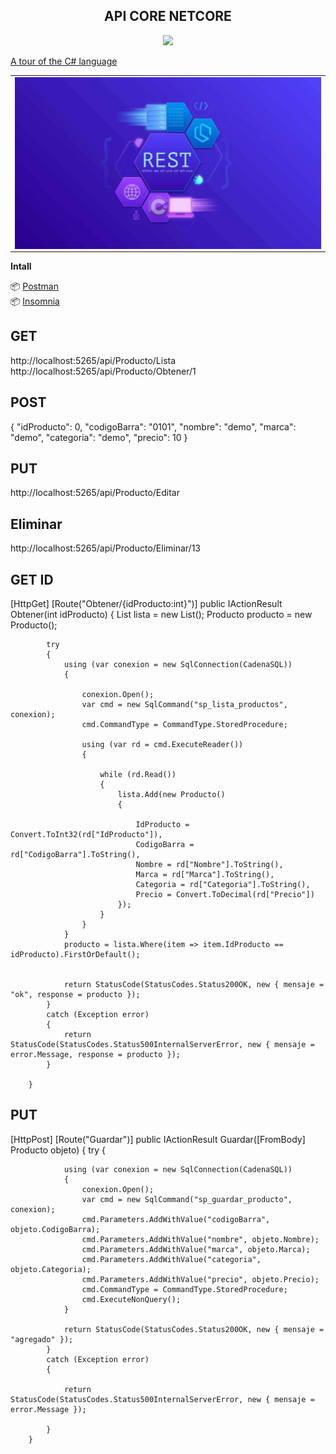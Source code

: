 <h2 align="center">  API CORE NETCORE </h2>
<!-- https://shields.io/ -->

<p align="center">
  </a>
   <a href="https://github.com/BrianMarquez3/API-CORE-NETCORE/network">
    <img src="https://img.shields.io/badge/Plataform-Windows-blue">
  </a><br>
</p>

[A tour of the C# language](https://docs.microsoft.com/en-us/dotnet/csharp/tour-of-csharp/)

<table align="center" >
  <tr>
    <td align="center" style="padding=0;width=50%;">
      <img align="center" style="padding=0;" src="images/main.jpeg" />
    </td>
  </tr>
</table>	 


**Intall**

📦  [Postman](https://www.postman.com/) <br>
📦  [Insomnia](https://insomnia.rest/) <br>

## GET

http://localhost:5265/api/Producto/Lista
http://localhost:5265/api/Producto/Obtener/1
## POST

{
  "idProducto": 0,
  "codigoBarra": "0101",
  "nombre": "demo",
  "marca": "demo",
  "categoria": "demo",
  "precio": 10
}
 

 ## PUT

 http://localhost:5265/api/Producto/Editar

 ## Eliminar

 http://localhost:5265/api/Producto/Eliminar/13



## GET ID

[HttpGet]
        [Route("Obtener/{idProducto:int}")]
        public IActionResult Obtener(int idProducto)
        {
            List<Producto> lista = new List<Producto>();
            Producto producto = new Producto();


            try
            {
                using (var conexion = new SqlConnection(CadenaSQL))
                {

                    conexion.Open();
                    var cmd = new SqlCommand("sp_lista_productos", conexion);
                    cmd.CommandType = CommandType.StoredProcedure;

                    using (var rd = cmd.ExecuteReader())
                    {

                        while (rd.Read())
                        {
                            lista.Add(new Producto()
                            {

                                IdProducto = Convert.ToInt32(rd["IdProducto"]),
                                CodigoBarra = rd["CodigoBarra"].ToString(),
                                Nombre = rd["Nombre"].ToString(),
                                Marca = rd["Marca"].ToString(),
                                Categoria = rd["Categoria"].ToString(),
                                Precio = Convert.ToDecimal(rd["Precio"])
                            });
                        }
                    }
                }
                producto = lista.Where(item => item.IdProducto == idProducto).FirstOrDefault();


                return StatusCode(StatusCodes.Status200OK, new { mensaje = "ok", response = producto });
            }
            catch (Exception error)
            {
                return StatusCode(StatusCodes.Status500InternalServerError, new { mensaje = error.Message, response = producto });
            }

        }

## PUT

[HttpPost]
        [Route("Guardar")]
        public IActionResult Guardar([FromBody] Producto objeto)
        {
            try
            {

                using (var conexion = new SqlConnection(CadenaSQL))
                {
                    conexion.Open();
                    var cmd = new SqlCommand("sp_guardar_producto", conexion);
                    cmd.Parameters.AddWithValue("codigoBarra", objeto.CodigoBarra);
                    cmd.Parameters.AddWithValue("nombre", objeto.Nombre);
                    cmd.Parameters.AddWithValue("marca", objeto.Marca);
                    cmd.Parameters.AddWithValue("categoria", objeto.Categoria);
                    cmd.Parameters.AddWithValue("precio", objeto.Precio);
                    cmd.CommandType = CommandType.StoredProcedure;
                    cmd.ExecuteNonQuery();
                }

                return StatusCode(StatusCodes.Status200OK, new { mensaje = "agregado" });
            }
            catch (Exception error)
            {

                return StatusCode(StatusCodes.Status500InternalServerError, new { mensaje = error.Message });

            }
        }

